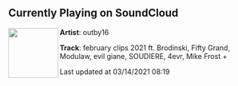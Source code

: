 ## Currently Playing on SoundCloud

[<img align="left" width="100" src="https://i1.sndcdn.com/artworks-q6Bs5H5or0NryFYQ-izg7Gw-t500x500.jpg">](https://soundcloud.com/outby16/febclips2021)

**Artist**: outby16 

**Track**: february clips 2021 ft. Brodinski, Fifty Grand, Modulaw, evil giane, SOUDIERE, 4evr, Mike Frost +

Last updated at 03/14/2021 08:19
